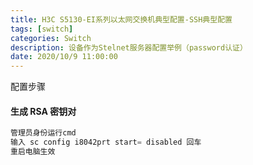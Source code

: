 ```yaml
---
title: H3C S5130-EI系列以太网交换机典型配置-SSH典型配置
tags: [switch]
categories: Switch
description: 设备作为Stelnet服务器配置举例（password认证）
date: 2020/10/9 11:00:00
---
```


配置步骤
#### 生成 RSA 密钥对
```php
管理员身份运行cmd
输入 sc config i8042prt start= disabled 回车
重启电脑生效
```